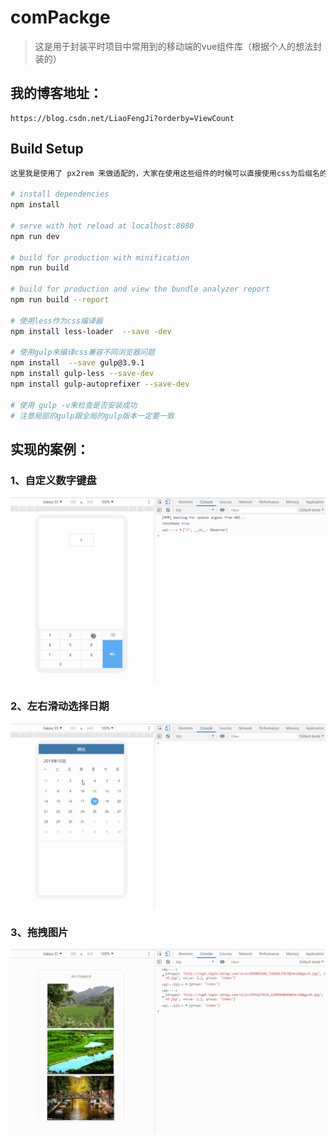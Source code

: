 # comPackge

> 这是用于封装平时项目中常用到的移动端的vue组件库（根据个人的想法封装的）


## 我的博客地址：
    https://blog.csdn.net/LiaoFengJi?orderby=ViewCount

    
## Build Setup

``` bash
这里我是使用了 px2rem 来做适配的，大家在使用这些组件的时候可以直接使用css为后缀名的样式文件

# install dependencies
npm install

# serve with hot reload at localhost:8080
npm run dev

# build for production with minification
npm run build

# build for production and view the bundle analyzer report
npm run build --report

# 使用less作为css编译器
npm install less-loader  --save -dev

# 使用gulp来编译css兼容不同浏览器问题
npm install  --save gulp@3.9.1
npm install gulp-less --save-dev
npm install gulp-autoprefixer --save-dev

# 使用 gulp -v来检查是否安装成功
# 注意局部的gulp跟全局的gulp版本一定要一致
```
## 实现的案例：

### 1、自定义数字键盘
![Image text](https://raw.githubusercontent.com/sunshime/comPackage/master/src/common/img/keyboard.gif)

### 2、左右滑动选择日期
![Image text](https://raw.githubusercontent.com/sunshime/comPackage/master/src/common/img/leftscrolldate.gif)

### 3、拖拽图片
![Image text](https://raw.githubusercontent.com/sunshime/comPackage/master/src/common/img/drag.gif)